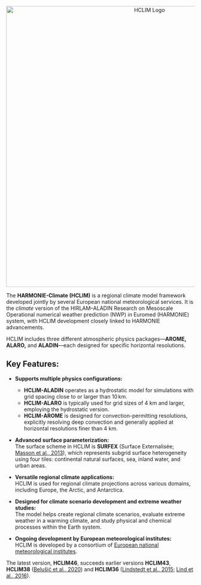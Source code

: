 <p align="center">
 <img src="images/HCLIM_ProjectImage_Colours_lower.png" alt="HCLIM Logo" width="750">
</p>

The **HARMONIE-Climate (HCLIM)** is a regional climate model framework developed jointly by several European national meteorological services. It is the *climate* version of the HIRLAM–ALADIN Research on Mesoscale Operational numerical weather prediction (NWP) in Euromed (HARMONIE) system, with HCLIM development closely linked to HARMONIE advancements.  

HCLIM includes three different atmospheric physics packages—**AROME, ALARO,** and **ALADIN**—each designed for specific horizontal resolutions.  

## Key Features:
- **Supports multiple physics configurations:**
  - **HCLIM-ALADIN** operates as a hydrostatic model for simulations with grid spacing close to or larger than 10 km.  
  - **HCLIM-ALARO** is typically used for grid sizes of 4 km and larger, employing the hydrostatic version.  
  - **HCLIM-AROME** is designed for convection-permitting resolutions, explicitly resolving deep convection and generally applied at horizontal resolutions finer than 4 km.  

- **Advanced surface parameterization:**  
  The surface scheme in HCLIM is **SURFEX** (Surface Externalisée; [Masson et al., 2013](https://gmd.copernicus.org/articles/6/929/2013/)), which represents subgrid surface heterogeneity using four tiles: continental natural surfaces, sea, inland water, and urban areas.  

- **Versatile regional climate applications:**  
  HCLIM is used for regional climate projections across various domains, including Europe, the Arctic, and Antarctica.  

- **Designed for climate scenario development and extreme weather studies:**  
  The model helps create regional climate scenarios, evaluate extreme weather in a warming climate, and study physical and chemical processes within the Earth system.  

- **Ongoing development by European meteorological institutes:**  
  HCLIM is developed by a consortium of [European national meteorological institutes](members.md). 

The latest version, **HCLIM46**, succeeds earlier versions **HCLIM43**, **HCLIM38** ([Belušić et al., 2020](https://gmd.copernicus.org/articles/13/1311/2020/)) and **HCLIM36** ([Lindstedt et al., 2015](https://a.tellusjournals.se/articles/10.3402/tellusa.v67.24138); [Lind et al., 2016](https://journals.ametsoc.org/view/journals/clim/29/10/jcli-d-15-0463.1.xml)).  
